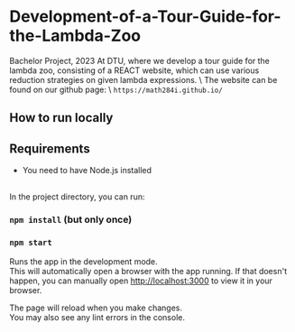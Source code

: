 # Development-of-a-Tour-Guide-for-the-Lambda-Zoo
Bachelor Project, 2023 At DTU, where we develop a tour guide for the lambda zoo, consisting of a REACT website, which can use various reduction strategies on given lambda expressions.
\\
The website can be found on our github page: \\
`https://math284i.github.io/` 

## How to run locally

## Requirements
- You need to have Node.js installed

##

In the project directory, you can run:

### `npm install` (but only once)
### `npm start`

Runs the app in the development mode.\
This will automatically open a browser with the app running. If that doesn't happen, you can manually open [http://localhost:3000](http://localhost:3000) to view it in your browser.

The page will reload when you make changes.\
You may also see any lint errors in the console.